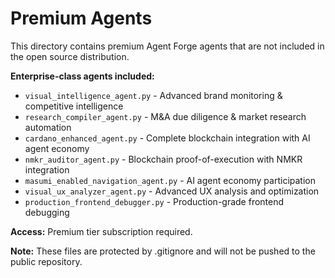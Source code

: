 # Premium Agents

This directory contains premium Agent Forge agents that are not included in the open source distribution.

**Enterprise-class agents included:**
- `visual_intelligence_agent.py` - Advanced brand monitoring & competitive intelligence
- `research_compiler_agent.py` - M&A due diligence & market research automation
- `cardano_enhanced_agent.py` - Complete blockchain integration with AI agent economy
- `nmkr_auditor_agent.py` - Blockchain proof-of-execution with NMKR integration
- `masumi_enabled_navigation_agent.py` - AI agent economy participation
- `visual_ux_analyzer_agent.py` - Advanced UX analysis and optimization
- `production_frontend_debugger.py` - Production-grade frontend debugging

**Access:** Premium tier subscription required.

**Note:** These files are protected by .gitignore and will not be pushed to the public repository.